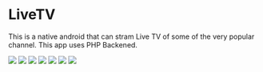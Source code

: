 # LiveTV
This is a native android that can stram Live TV of some of the very popular channel.
This app uses PHP Backened.



![](Images/image_01.jpg)
![](Images/image_02.jpg)
![](Images/image_03.jpg)
![](Images/image_04.jpg)
![](Images/image_05.jpg)
![](Images/image_06.jpg)
![](Images/image_07.jpg)
